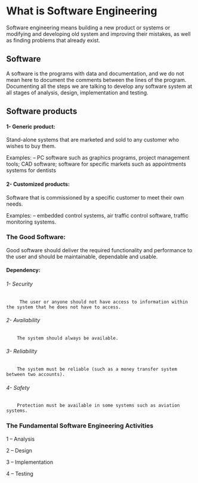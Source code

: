 # What is Software Engineering
Software engineering means building a new product or systems or modifying and developing old system and improving their mistakes,
as well as finding problems that already exist. 

## Software
A software is the programs with data and documentation, and we do not mean here to document the comments between the lines of the program.
Documenting all the steps we are talking to develop any software system at all stages of analysis, design, implementation and testing.


## Software products
#### 1-	Generic product:
Stand-alone systems that are marketed and sold to any customer who wishes to buy them.

Examples: – PC software such as graphics programs, project management tools; CAD software; software for specific markets such as appointments systems for dentists

#### 2-	Customized products:
 Software that is commissioned by a specific customer to meet their own needs.

Examples: – embedded control systems, air traffic control software, traffic monitoring systems.


### The Good Software:
Good software should deliver the required functionality and performance to the user and should be maintainable, dependable and usable.

#### Dependency: 
###### 1-	Security

         The user or anyone should not have access to information within the system that he does not have to access.

###### 2-	Availability

        The system should always be available.

###### 3-	Reliability

        The system must be reliable (such as a money transfer system between two accounts).

###### 4-	Safety

        Protection must be available in some systems such as aviation systems.


### The Fundamental Software Engineering Activities
1 – Analysis

2 – Design

3 – Implementation

4 – Testing
